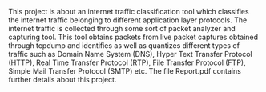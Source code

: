 This project is about an internet traffic classification tool which classifies the internet traffic belonging to different application layer protocols. The internet traffic is collected through some sort of packet analyzer and capturing tool. This tool obtains packets from live packet captures obtained through tcpdump and identifies as well as quantizes different types of traffic such as Domain Name System (DNS), Hyper Text Transfer Protocol (HTTP), Real Time Transfer Protocol (RTP), File Transfer Protocol (FTP), Simple Mail Transfer Protocol (SMTP) etc.
The file Report.pdf contains further details about this project.
